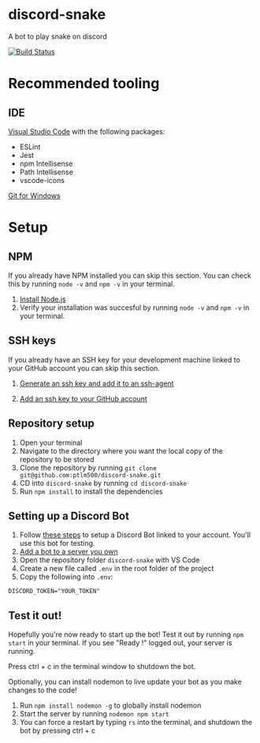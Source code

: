 # discord-snake

A bot to play snake on discord

[![Build Status](https://travis-ci.com/ptlm500/discord-snake.svg?branch=master)](https://travis-ci.com/ptlm500/discord-snake)

# Recommended tooling

## IDE
[Visual Studio Code](https://code.visualstudio.com/) with the following packages:

- ESLint
- Jest
- npm Intellisense
- Path Intellisense
- vscode-icons

[Git for Windows](https://gitforwindows.org/)

# Setup

## NPM
If you already have NPM installed you can skip this section. You can check this by running `node -v` and `npm -v` in your terminal.

1. [Install Node.js](https://www.npmjs.com/get-npm)
2. Verify your installation was succesful by running `node -v` and `npm -v` in your terminal.

## SSH keys
If you already have an SSH key for your development machine linked to your GitHub account you can skip this section.

1. [Generate an ssh key and add it to an ssh-agent](https://help.github.com/en/articles/generating-a-new-ssh-key-and-adding-it-to-the-ssh-agent)

2. [Add an ssh key to your GitHub account](https://help.github.com/en/articles/adding-a-new-ssh-key-to-your-github-account)

## Repository setup

1. Open your terminal
2. Navigate to the directory where you want the local copy of the repository to be stored
3. Clone the repository by running `git clone git@github.com:ptlm500/discord-snake.git`
4. CD into `discord-snake` by running `cd discord-snake`
5. Run `npm install` to install the dependencies

## Setting up a Discord Bot

1. Follow [these steps](https://discordjs.guide/preparations/setting-up-a-bot-application.html) to setup a Discord Bot linked to your account. You'll use this bot for testing.
2. [Add a bot to a server you own](https://discordjs.guide/preparations/adding-your-bot-to-servers.html#bot-invite-links)
3. Open the repository folder `discord-snake` with VS Code
4. Create a new file called `.env` in the root folder of the project
5. Copy the following into `.env`:

```env
DISCORD_TOKEN="YOUR_TOKEN"
```

## Test it out!

Hopefully you're now ready to start up the bot! Test it out by running `npm start` in your terminal.
If you see "Ready !" logged out, your server is running.

Press ctrl + c in the terminal window to shutdown the bot.

Optionally, you can install nodemon to live update your bot as you make changes to the code!

1. Run `npm install nodemon -g` to globally install nodemon
2. Start the server by running `nodemon npm start`
3. You can force a restart by typing `rs` into the terminal, and shutdown the bot by pressing ctrl + c
